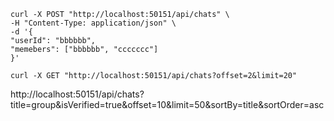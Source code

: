 


````
curl -X POST "http://localhost:50151/api/chats" \
-H "Content-Type: application/json" \
-d '{
"userId": "bbbbbb",
"memebers": ["bbbbbb", "ccccccc"]
}'
````
````
curl -X GET "http://localhost:50151/api/chats?offset=2&limit=20"
````

http://localhost:50151/api/chats?title=group&isVerified=true&offset=10&limit=50&sortBy=title&sortOrder=asc
